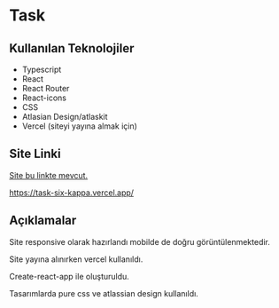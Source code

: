 # Task

## Kullanılan Teknolojiler

* Typescript
* React
* React Router
* React-icons
* CSS
* Atlasian Design/atlaskit
* Vercel (siteyi yayına almak için)

## Site Linki

 [Site bu linkte mevcut.](https://task-six-kappa.vercel.app/)
 
 https://task-six-kappa.vercel.app/
 
 
## Açıklamalar

Site responsive olarak hazırlandı mobilde de doğru görüntülenmektedir.

Site yayına alınırken vercel kullanıldı.

Create-react-app ile oluşturuldu.

Tasarımlarda pure css ve atlassian design kullanıldı.